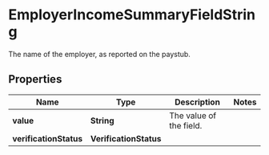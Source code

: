 

# EmployerIncomeSummaryFieldString

The name of the employer, as reported on the paystub.

## Properties

| Name | Type | Description | Notes |
|------------ | ------------- | ------------- | -------------|
|**value** | **String** | The value of the field. |  |
|**verificationStatus** | **VerificationStatus** |  |  |



